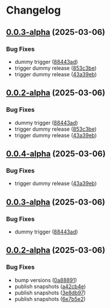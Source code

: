 # Changelog

## [0.0.3-alpha](https://github.com/ExpediaGroup/expediagroup-java-sdk/compare/expediagroup-sdk-graphql-v0.0.2-alpha...expediagroup-sdk-graphql-v0.0.3-alpha) (2025-03-06)


### Bug Fixes

* dummy trigger ([88443ad](https://github.com/ExpediaGroup/expediagroup-java-sdk/commit/88443ad0d438479f533add6475f4f494bf5f471c))
* trigger dummy release ([853c3be](https://github.com/ExpediaGroup/expediagroup-java-sdk/commit/853c3be798d243524d0ef873010a2fc2cb625bee))
* trigger dummy release ([43a39eb](https://github.com/ExpediaGroup/expediagroup-java-sdk/commit/43a39eb0cc41344f71b0f78f21df942ef24e465e))

## [0.0.2-alpha](https://github.com/ExpediaGroup/expediagroup-java-sdk/compare/expediagroup-sdk-graphql-v0.0.1-alpha...expediagroup-sdk-graphql-v0.0.2-alpha) (2025-03-06)


### Bug Fixes

* dummy trigger ([88443ad](https://github.com/ExpediaGroup/expediagroup-java-sdk/commit/88443ad0d438479f533add6475f4f494bf5f471c))
* trigger dummy release ([853c3be](https://github.com/ExpediaGroup/expediagroup-java-sdk/commit/853c3be798d243524d0ef873010a2fc2cb625bee))
* trigger dummy release ([43a39eb](https://github.com/ExpediaGroup/expediagroup-java-sdk/commit/43a39eb0cc41344f71b0f78f21df942ef24e465e))

## [0.0.4-alpha](https://github.com/ExpediaGroup/expediagroup-java-sdk/compare/expediagroup-sdk-graphql-v0.0.3-alpha...expediagroup-sdk-graphql-v0.0.4-alpha) (2025-03-06)


### Bug Fixes

* trigger dummy release ([43a39eb](https://github.com/ExpediaGroup/expediagroup-java-sdk/commit/43a39eb0cc41344f71b0f78f21df942ef24e465e))

## [0.0.3-alpha](https://github.com/ExpediaGroup/expediagroup-java-sdk/compare/expediagroup-sdk-graphql-v0.0.2-alpha...expediagroup-sdk-graphql-v0.0.3-alpha) (2025-03-06)


### Bug Fixes

* dummy trigger ([88443ad](https://github.com/ExpediaGroup/expediagroup-java-sdk/commit/88443ad0d438479f533add6475f4f494bf5f471c))

## [0.0.2-alpha](https://github.com/ExpediaGroup/expediagroup-java-sdk/compare/expediagroup-sdk-graphql-v0.0.1-alpha...expediagroup-sdk-graphql-v0.0.2-alpha) (2025-03-06)


### Bug Fixes

* bump versions ([0a88891](https://github.com/ExpediaGroup/expediagroup-java-sdk/commit/0a8889146abf8ae969ff951fad2185d00220d26e))
* publish snapshots ([a42cb4e](https://github.com/ExpediaGroup/expediagroup-java-sdk/commit/a42cb4e074e037086b44991db8a5c6fbdecc0379))
* publish snapshots ([3e8db97](https://github.com/ExpediaGroup/expediagroup-java-sdk/commit/3e8db97c42c291a7571f56ed4a4a72561648804f))
* publish snapshots ([6e7b5e2](https://github.com/ExpediaGroup/expediagroup-java-sdk/commit/6e7b5e29b67e2e11e36a1aa3e88de0e5bd78cbfa))
